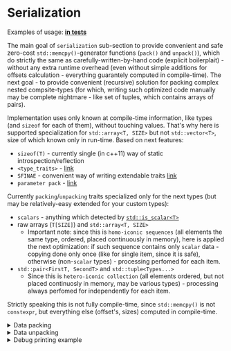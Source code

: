 # Serialization

Examples of usage: [**in tests**](../../../tests/ct_serialization_tests/ct_serialization_test.cpp)

The main goal of `serialization` sub-section to provide convenient and safe zero-cost `std::memcpy()`-generator functions (`pack()` and `unpack()`), which do strictly the same as carefully-written-by-hand code (explicit boilerplait) - without any extra runtime overhead (even without simple additions for offsets calculation - everything guarantely computed in compile-time). The next goal - to provide convenient (recursive) solution for packing complex nested compsite-types (for which, writing such optimized code manually may be complete nightmare - like set of tuples, which contains arrays of pairs).

Implementation uses only known at compile-time information, like types (and `sizeof` for each of them), without touching values. That's why here is supported specialization for `std::array<T, SIZE>` but not `std::vector<T>`, size of which known only in run-time.
Based on next features:
- `sizeof(T)`      - currently single (in c++11) way of static introspection/reflection
- `<type_traits>`  - [link](https://en.cppreference.com/w/cpp/header/type_traits)
- `SFINAE`         - convenient way of writing extendable traits [link](https://en.cppreference.com/w/cpp/language/sfinae)
- `parameter pack` - [link](https://en.cppreference.com/w/cpp/language/parameter_pack)

Currently `packing`/`unpacking` traits specialized only for the next types (but may be relatively-easy extended for your custom types):
- `scalars` - anything which detected by [`std::is_scalar<T>`](https://en.cppreference.com/w/cpp/types/is_scalar)
- raw arrays (`T[SIZE]`) and `std::array<T, SIZE>`
  - Important note: since this is `homo-iconic sequences` (all elements the same type, ordered, placed continuously in memory), here is applied the next optimization: if such sequence contains only `scalar` data - copying done only once (like for single item, since it is safe), otherwise (non-`scalar` types) - processing perfomed for each item.
- `std::pair<FirstT, SecondT>` and `std::tuple<Types...>`
  - Since this is `hetero-iconic collection` (all elements ordered, but not placed continuosly in memory, may be various types) - processing always perfomed for independently for each item.

Strictly speaking this is not fully compile-time, since `std::memcpy()` is not `constexpr`, but everything else (offset's, sizes) computed in compile-time.

<details>
  <summary>Data packing</summary>

  ## Data packing - manually written way
  ```c++
  const std::int32_t v0{123};
  const std::int64_t v1{234};
  const float        v2{345.f};
  const double       v3{456.0};

  constexpr std::size_t BYTES_COUNT = sizeof(std::int32_t) + sizeof(std::int64_t) + sizeof(float) + sizeof(double);
  static std::array<std::int8_t, BYTES_COUNT> buffer;

  constexpr std::size_t v0_offset = 0;
  constexpr std::size_t v1_offset = v0_offset + sizeof(std::int32_t);
  constexpr std::size_t v2_offset = v1_offset + sizeof(std::int64_t);
  constexpr std::size_t v3_offset = v2_offset + sizeof(float);

  std::memcpy(buffer.data() + v0_offset, &v0, sizeof(std::int32_t));
  std::memcpy(buffer.data() + v1_offset, &v1, sizeof(std::int64_t));
  std::memcpy(buffer.data() + v2_offset, &v2, sizeof(float));
  std::memcpy(buffer.data() + v3_offset, &v3, sizeof(double));
  ```

  -----

  ## Data packing by using library (case #1)
  ```c++
  const std::int32_t v0{123};
  const std::int64_t v1{234};
  const float        v2{345.0f};
  const double       v3{456.0};

  using buffer_t = typename ct::serialization::packer_trait<
      std::int32_t, std::int64_t, float, double
  >::info_t::byte_buffer_t;

  // Perfomance case - packing into static (once-allocated, reusable) buffer
  static buffer_t buffer;

  ct::serialization::pack_into(buffer.data(),
      v0, v1, v2, v3
  );
  ```

  ## Data packing by using library (case #2)
  ```c++
  const std::int32_t v0{123};
  const std::int64_t v1{234};
  const float        v2{345.0f};
  const double       v3{456.0};

  // Common case (implicit types deduction) - packing into created buffer
  const auto buffer = ct::serialization::pack(
      v0, v1, v2, v3
  );
  ```
</details>


<details>
  <summary>Data unpacking</summary>

  ## Data unpacking - manually written way
  ```c++
  std::int32_t v0;
  std::int64_t v1;
  float        v2;
  double       v3;

  constexpr std::size_t BYTES_COUNT = sizeof(std::int32_t) + sizeof(std::int64_t) + sizeof(float) + sizeof(double);
  std::vector<std::int8_t> buffer = { /* received from somewhere, for example over network */ };
  if(buffer.size() >= BYTES_COUNT)
  {
      constexpr std::size_t v0_offset = 0;
      constexpr std::size_t v1_offset = v0_offset + sizeof(std::int32_t);
      constexpr std::size_t v2_offset = v1_offset + sizeof(std::int64_t);
      constexpr std::size_t v3_offset = v2_offset + sizeof(float);

      std::memcpy(&v0, buffer.data() + v0_offset, sizeof(std::int32_t));
      std::memcpy(&v1, buffer.data() + v1_offset, sizeof(std::int64_t));
      std::memcpy(&v2, buffer.data() + v2_offset, sizeof(float));
      std::memcpy(&v3, buffer.data() + v3_offset, sizeof(double));
  }
  ```

  -----

  ## Data unpacking by using library (case #1)
  ```c++
  std::int32_t v0;
  std::int64_t v1;
  float        v2;
  double       v3;

  std::vector<std::int8_t> buffer = { /* received from somewhere, for example over network */ };

  ct::serialization::unpack_from(buffer.data(),
      v0, v1, v2, v3
  );
  ```

  ## Data unpacking by using library (case #2)
  ```c++
  const std::int32_t v0;
  const std::int64_t v1;
  const float        v2;
  const double       v3;

  using buffer_t = typename ct::serialization::packer_trait<
      std::int32_t, std::int64_t, float, double
  >::info_t::byte_buffer_t;

  // Strange case, when provided const-size buffer :)
  buffer_t buffer = { /* received from somewhere, for example over network */ };

  const auto buffer = ct::serialization::unpack(
      v0, v1, v2, v3
  );
  ```
</details>

<details>
  <summary>Debug printing example</summary>

  ```cpp
  #include <ct/serialization/ct_serialization_pack.hpp>
  #include <ct/serialization/ct_serialization_unpack.hpp>
  #include <ct/serialization/ct_serialization_print.hpp>
  #include <iostream>

  template <typename ... Types>
  void print_bytes(const Types& ... values)
  {
      using packer_t = ct::serialization::packer_trait<Types...>;
      using bytes_buffer_t = typename packer_t::info_t::byte_buffer_t;

      std::cout << "----------------------------------------" << std::endl;

      // Print debug values representation
      ct::serialization::print(values...);

      std::cout << "----------------------------------------" << std::endl;
      std::cout << __PRETTY_FUNCTION__ << std::endl;

      // Print sizeofs
      {
          constexpr auto sizeofs = packer_t::info_t::get_sizeofs();

          std::cout << "sizeofs (" << sizeofs.size() << "): ";
          for(std::size_t i = 0; i < sizeofs.size(); ++i)
              std::cout << '[' << i << "]=" << sizeofs[i] << ", ";
          std::cout << std::endl;
      }

      // Print offsets
      {
          constexpr auto offsets = packer_t::info_t::get_offsets();

          std::cout << "offsets (" << offsets.size() << "): ";
          for(std::size_t i = 0; i < offsets.size(); ++i)
              std::cout << '[' << i << "]=" << offsets[i] << ", ";
          std::cout << std::endl;
      }

      // Make byte array and pack values into it
      bytes_buffer_t buff;
      ct::serialization::pack_into(buff.data(), values...);

      // Print bytes
      {
          std::cout << "bytes (" << buff.size() << "): ";
          for(const auto& b : buff)
              std::cout << (std::size_t)(b) << ", ";
          std::cout << std::endl;
      }

      std::cout << "----------------------------------------" << std::endl;
  }
  ```

</details>
